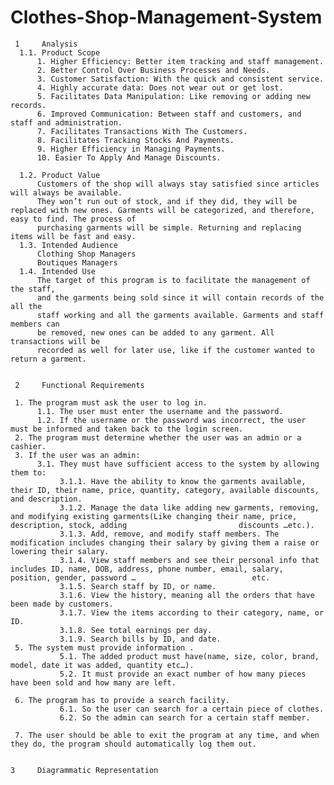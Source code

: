 # Clothes-Shop-Management-System

     1     Analysis
      1.1. Product Scope 
          1. Higher Efficiency: Better item tracking and staff management.
          2. Better Control Over Business Processes and Needs.
          3. Customer Satisfaction: With the quick and consistent service.
          4. Highly accurate data: Does not wear out or get lost.
          5. Facilitates Data Manipulation: Like removing or adding new records.
          6. Improved Communication: Between staff and customers, and staff and administration.
          7. Facilitates Transactions With The Customers.
          8. Facilitates Tracking Stocks And Payments.
          9. Higher Efficiency in Managing Payments.
          10. Easier To Apply And Manage Discounts.
     
      1.2. Product Value
          Customers of the shop will always stay satisfied since articles will always be available.
          They won’t run out of stock, and if they did, they will be replaced with new ones. Garments will be categorized, and therefore, easy to find. The process of
          purchasing garments will be simple. Returning and replacing items will be fast and easy.
      1.3. Intended Audience
          Clothing Shop Managers
          Boutiques Managers
      1.4. Intended Use
          The target of this program is to facilitate the management of the staff, 
          and the garments being sold since it will contain records of the all the 
          staff working and all the garments available. Garments and staff members can 
          be removed, new ones can be added to any garment. All transactions will be
          recorded as well for later use, like if the customer wanted to return a garment.


     2     Functional Requirements
     
     1. The program must ask the user to log in.
          1.1. The user must enter the username and the password.
          1.2. If the username or the password was incorrect, the user must be informed and taken back to the login screen.
     2. The program must determine whether the user was an admin or a cashier.
     3. If the user was an admin:
          3.1. They must have sufficient access to the system by allowing them to:
               3.1.1. Have the ability to know the garments available, their ID, their name, price, quantity, category, available discounts, and description. 
               3.1.2. Manage the data like adding new garments, removing, and modifying existing garments(Like changing their name, price, description, stock, adding                         discounts …etc.).
               3.1.3. Add, remove, and modify staff members. The modification includes changing their salary by giving them a raise or lowering their salary.
               3.1.4. View staff members and see their personal info that includes ID, name, DOB, address, phone number, email, salary, position, gender, password …                          etc.
               3.1.5. Search staff by ID, or name.
               3.1.6. View the history, meaning all the orders that have been made by customers.
               3.1.7. View the items according to their category, name, or ID.
               3.1.8. See total earnings per day.
               3.1.9. Search bills by ID, and date.
     5. The system must provide information .
               5.1. The added product must have(name, size, color, brand, model, date it was added, quantity etc…).
               5.2. It must provide an exact number of how many pieces have been sold and how many are left.

     6. The program has to provide a search facility.
               6.1. So the user can search for a certain piece of clothes.
               6.2. So the admin can search for a certain staff member.

     7. The user should be able to exit the program at any time, and when they do, the program should automatically log them out.
     
     
    3     Diagrammatic Representation
    
    
